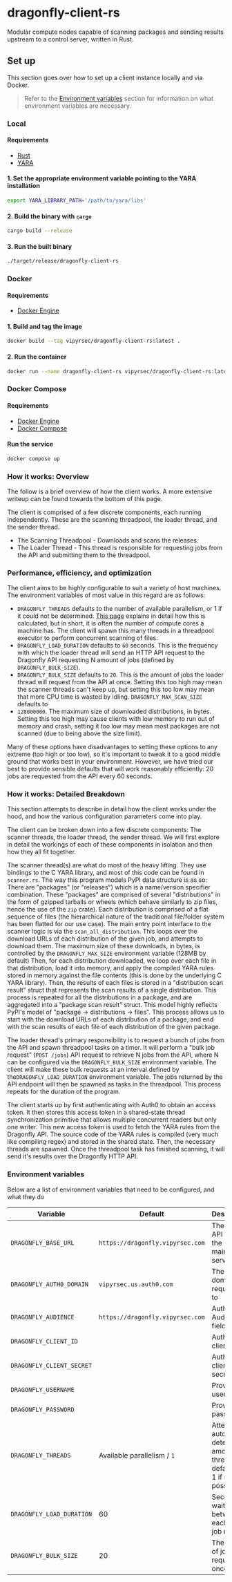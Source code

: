 # dragonfly-client-rs

Modular compute nodes capable of scanning packages and sending results upstream
to a control server, written in Rust.

## Set up

This section goes over how to set up a client instance locally and via Docker.

> Refer to the [Environment variables](#environment-variables) section for
> information on what environment variables are necessary.

### Local

#### Requirements

- [Rust](https://www.rust-lang.org/tools/install)
- [YARA](https://yara.readthedocs.io/en/stable/gettingstarted.html#compiling-and-installing-yara)

#### 1. Set the appropriate environment variable pointing to the YARA installation

```bash
export YARA_LIBRARY_PATH='/path/to/yara/libs'
```

#### 2. Build the binary with `cargo`

```bash
cargo build --release
```

#### 3. Run the built binary

```bash
./target/release/dragonfly-client-rs
```

### Docker

#### Requirements

- [Docker Engine](https://docs.docker.com/engine/install/)

#### 1. Build and tag the image

```bash
docker build --tag vipyrsec/dragonfly-client-rs:latest .
```

#### 2. Run the container

```bash
docker run --name dragonfly-client-rs vipyrsec/dragonfly-client-rs:latest
```

### Docker Compose

#### Requirements

- [Docker Engine](https://docs.docker.com/engine/install/)
- [Docker Compose](https://docs.docker.com/compose/install/)

#### Run the service

```bash
docker compose up
```

### How it works: Overview

The follow is a brief overview of how the client works. A more extensive
writeup can be found towards the bottom of this page.

The client is comprised of a few discrete components, each running
independently. These are the scanning threadpool, the loader thread, and the
sender thread.

- The Scanning Threadpool - Downloads and scans the releases.
- The Loader Thread - This thread is responsible for requesting jobs from the API and submitting them to the threadpool.

### Performance, efficiency, and optimization

The client aims to be highly configurable to suit a variety of host machines.
The environment variables of most value in this regard are as follows:

- `DRAGONFLY_THREADS` defaults to the number of available parallelism, or
  1 if it could not be determined. [This
  page](https://doc.rust-lang.org/stable/std/thread/fn.available_parallelism.html)
  explains in detail how this is calculated, but in short, it is often the
  number of compute cores a machine has. The client will spawn this many
  threads in a threadpool executor to perform concurrent scanning of files.
- `DRAGONFLY_LOAD_DURATION` defaults to `60` seconds. This is the frequency
  with which the loader thread will send an HTTP API request to the Dragonfly
  API requesting N amount of jobs (defined by `DRAGONFLY_BULK_SIZE`).
- `DRAGONFLY_BULK_SIZE` defaults to `20`. This is the amount of jobs the loader
  thread will request from the API at once. Setting this too high may mean the
  scanner threads can't keep up, but setting this too low may mean that
  more CPU time is wasted by idling. `DRAGONFLY_MAX_SCAN_SIZE` defaults to
- `128000000`. The maximum size of downloaded distributions, in bytes. Setting
  this too high may cause clients with low memory to run out of memory and
  crash, setting it too low may mean most packages are not scanned (due to
  being above the size limit).

Many of these options have disadvantages to setting these options to any
extreme (too high or too low), so it's important to tweak it to a good middle
ground that works best in your environment. However, we have tried our best to
provide sensible defaults that will work reasonably efficiently: 20 jobs are
requested from the API every 60 seconds.

### How it works: Detailed Breakdown

This section attempts to describe in detail how the client works under the
hood, and how the various configuration parameters come into play.

The client can be broken down into a few discrete components: The scanner
threads, the loader thread, the sender thread. We will first explore in detail
the workings of each of these components in isolation and then how they all fit
together.

The scanner thread(s) are what do most of the heavy lifting. They use bindings
to the C YARA library, and most of this code can be found in `scanner.rs`. The
way this program models PyPI data structure is as so: There are "packages" (or
"releases") which is a name/version specifier combination. These "packages" are
comprised of several "distributions" in the form of gzipped tarballs or wheels
(which behave similarly to zip files, hence the use of the `zip` crate). Each
distribution is comprised of a flat sequence of files (the hierarchical nature
of the traditional file/folder system has been flatted for our use case). The
main entry point interface to the scanner logic is via the
`scan_all_distribution`. This loops over the download URLs of each distribution
of the given job, and attempts to download them. The maximum size of these
downloads, in bytes, is controlled by the `DRAGONFLY_MAX_SIZE` environment
variable (128MB by default) Then, for each distribution downloaded, we loop
over each file in that distribution, load it into memory, and apply the
compiled YARA rules stored in memory against the file contents (this is done by
the underlying C YARA library). Then, the results of each files is stored in
a "distribution scan result" struct that represents the scan results of
a single distribution. This process is repeated for all the distributions in
a package, and are aggregated into a "package scan result" struct. This model
highly reflects PyPI's model of "package -> distributions -> files". This
process allows us to start with the download URLs of each distribution of
a package, and end with the scan results of each file of each distribution of
the given package.

The loader thread's primary responsibility is to request a bunch of jobs from
the API and spawn threadpool tasks on a timer. It will perform a "bulk job
request" (`POST /jobs`) API request to retrieve N jobs from the API, where
N can be configured via the `DRAGONFLY_BULK_SIZE` environment variable. The
client will make these bulk requests at an interval defined by
the`DRAGONFLY_LOAD_DURATION` environment variable. The jobs returned by the API
endpoint will then be spawned as tasks in the threadpool. This process repeats for
the duration of the program.

The client starts up by first authenticating with Auth0 to obtain an access
token. It then stores this access token in a shared-state thread
synchronization primitive that allows multiple concurrent readers but only one
writer. This new access token is used to fetch the YARA rules from the
Dragonfly API. The source code of the YARA rules is compiled (very much like
compiling regex) and stored in the shared state. Then, the necessary threads
are spawned. Once the threadpool task has finished scanning, it will send
it's results over the Dragonfly HTTP API.

### Environment variables

Below are a list of environment variables that need to be configured, and what
they do

<!-- markdownlint-disable MD013 -->
| Variable                  | Default                          | Description                                                                     |
| ------------------------- | -------------------------------- | ------------------------------------------------------------------------------- |
| `DRAGONFLY_BASE_URL`      | `https://dragonfly.vipyrsec.com` | The base API URL for the mainframe server                                       |
| `DRAGONFLY_AUTH0_DOMAIN`  | `vipyrsec.us.auth0.com`          | The auth0 domain that requests go to                                            |
| `DRAGONFLY_AUDIENCE`      | `https://dragonfly.vipyrsec.com` | Auth0 Audience field                                                            |
| `DRAGONFLY_CLIENT_ID`     |                                  | Auth0 client ID                                                                 |
| `DRAGONFLY_CLIENT_SECRET` |                                  | Auth0 client secret                                                             |
| `DRAGONFLY_USERNAME`      |                                  | Provisioned username                                                            |
| `DRAGONFLY_PASSWORD`      |                                  | Provisioned password                                                            |
| `DRAGONFLY_THREADS`       | Available parallelism / `1`      | Attempts to auto-detect the amount of threads, or defaults to 1 if not possible |
| `DRAGONFLY_LOAD_DURATION` | 60                               | Seconds to wait between each API job request                                    |
| `DRAGONFLY_BULK_SIZE`     | 20                               | The amount of jobs to request at once                                           |
<!-- markdownlint-enable MD013 -->
